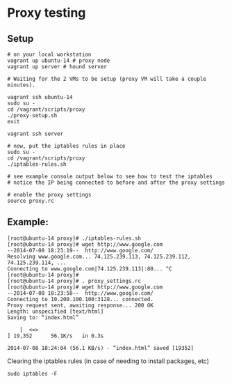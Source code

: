 # Proxy testing

## Setup

    # on your local workstation
    vagrant up ubuntu-14 # proxy node
    vagrant up server # hound server

    # Waiting for the 2 VMs to be setup (proxy VM will take a couple minutes).    

    vagrant ssh ubuntu-14
    sudo su -
    cd /vagrant/scripts/proxy
    ./proxy-setup.sh
    exit

    vagrant ssh server
    
    # now, put the iptables rules in place
    sudo su -
    cd /vagrant/scripts/proxy
    ./iptables-rules.sh
    
    # see example console output below to see how to test the iptables
    # notice the IP being connected to before and after the proxy settings

    # enable the proxy settings
    source proxy.rc

## Example:

    [root@ubuntu-14 proxy]# ./iptables-rules.sh
    [root@ubuntu-14 proxy]# wget http://www.google.com
    --2014-07-08 18:23:19--  http://www.google.com/
    Resolving www.google.com... 74.125.239.113, 74.125.239.112, 74.125.239.114, ...
    Connecting to www.google.com|74.125.239.113|:80... ^C
    [root@ubuntu-14 proxy]#
    [root@ubuntu-14 proxy]# . proxy_settings.rc
    [root@ubuntu-14 proxy]# wget http://www.google.com
    --2014-07-08 18:23:58--  http://www.google.com/
    Connecting to 10.200.100.100:3128... connected.
    Proxy request sent, awaiting response... 200 OK
    Length: unspecified [text/html]
    Saving to: “index.html”

        [  <=>                                                                                                                                                              ] 19,352      56.1K/s   in 0.3s

    2014-07-08 18:24:04 (56.1 KB/s) - “index.html” saved [19352]


Clearing the iptables rules (in case of needing to install packages, etc)

    sudo iptables -F

